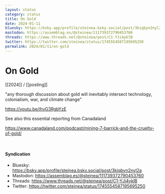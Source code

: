 ```yaml
---
layout: status
category: status
title: On Gold
date: 2024-01-11
bluesky: https://bsky.app/profile/steinea.bsky.social/post/3kiqbyn2nyl2a
mastodon: https://assemblag.es/@steinea/111739372790453760
threads: https://www.threads.net/@steinea/post/C1-YJi4yklB
twitter: https://twitter.com/steinea/status/1745554587195695250
permalink: 2024/01/11/on-gold
---
```


# On Gold

[[2024]] / [[posting]]

"any thorough discussion about gold will inevitably intersect technology, colonialism, war, and climate change"

<https://youtu.be/ihvG3RgbYzE>

See also this essential reporting from Canadaland

<https://www.canadaland.com/podcast/mining-7-barrick-and-the-cruelty-of-gold/>

<br>

#### Syndication

* Bluesky: <https://bsky.app/profile/steinea.bsky.social/post/3kiqbyn2nyl2a>
* Mastodon: <https://assemblag.es/@steinea/111739372790453760>
* Threads: <https://www.threads.net/@steinea/post/C1-YJi4yklB>
* Twitter: <https://twitter.com/steinea/status/1745554587195695250>